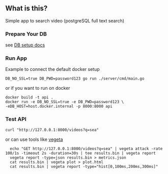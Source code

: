 ## What is this?
Simple app to search video (postgreSQL full text search)

### Prepare Your DB

see [DB setup docs](./scripts/db.md)

### Run App

Example to connect the default docker setup
```
DB_NO_SSL=true DB_PWD=password123 go run ./server/cmd/main.go
```
or if you want to run on docker
```
docker build -t api .
docker run -e DB_NO_SSL=true -e DB_PWD=password123 \
-eDB_HOST=host.docker.internal -p 8000:8000 api 
```

### Test API
```
curl "http://127.0.0.1:8000/videos?q=sea"
```
or can use tools like [vegeta](https://github.com/tsenart/vegeta)
```
  echo "GET http://127.0.0.1:8000/videos?q=sea" | vegeta attack -rate 100/1s -timeout 2s -duration=30s | tee results.bin | vegeta report
  vegeta report -type=json results.bin > metrics.json
  cat results.bin | vegeta plot > plot.html
  cat results.bin | vegeta report -type="hist[0,100ms,200ms,300ms]"
```

